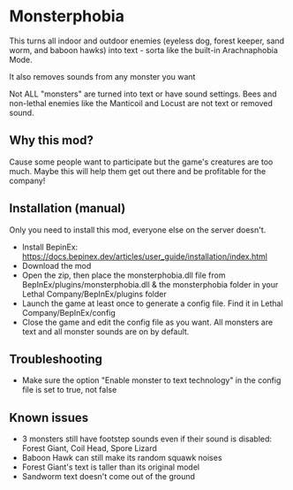 # Monsterphobia

This turns all indoor and outdoor enemies (eyeless dog, forest keeper, sand worm, and baboon hawks) into text - sorta like the built-in Arachnaphobia Mode.

It also removes sounds from any monster you want

Not ALL "monsters" are turned into text or have sound settings. Bees and non-lethal enemies like the Manticoil and Locust are not text or removed sound.

## Why this mod?

Cause some people want to participate but the game's creatures are too much. Maybe this will help them get out there and be profitable for the company!

## Installation (manual)

Only you need to install this mod, everyone else on the server doesn't.

- Install BepinEx: https://docs.bepinex.dev/articles/user_guide/installation/index.html
- Download the mod
- Open the zip, then place the monsterphobia.dll file from BepInEx/plugins/monsterphobia.dll & the monsterphobia folder in your Lethal Company/BepInEx/plugins folder
- Launch the game at least once to generate a config file. Find it in Lethal Company/BepInEx/config
- Close the game and edit the config file as you want. All monsters are text and all monster sounds are on by default.

## Troubleshooting
- Make sure the option "Enable monster to text technology" in the config file is set to true, not false

## Known issues

- 3 monsters still have footstep sounds even if their sound is disabled: Forest Giant, Coil Head, Spore Lizard
- Baboon Hawk can still make its random squawk noises
- Forest Giant's text is taller than its original model
- Sandworm text doesn't come out of the ground
